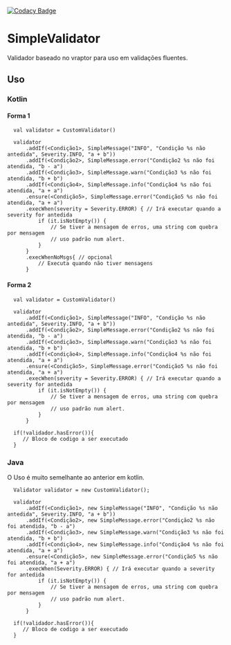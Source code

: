 [![Codacy Badge](https://api.codacy.com/project/badge/Grade/70a748aefe074da08b59ed54d6d220e6)](https://www.codacy.com/manual/devel.neto/SimpleValidator?utm_source=github.com&amp;utm_medium=referral&amp;utm_content=jfneto/SimpleValidator&amp;utm_campaign=Badge_Grade)

# SimpleValidator
Validador baseado no vraptor para uso em validações fluentes.


## Uso

### Kotlin

#### Forma 1
``` 
  val validator = CustomValidator()

  validator
      .addIf(<Condição1>, SimpleMessage("INFO", "Condição %s não antedida", Severity.INFO, "a + b"))
      .addIf(<Condição2>, SimpleMessage.error("Condição2 %s não foi atendida, "b - a")
      .addIf(<Condição3>, SimpleMessage.warn("Condição3 %s não foi atendida, "b + b")
      .addIf(<Condição4>, SimpleMessage.info("Condição4 %s não foi atendida, "a + a")
      .ensure(<Condição5>, SimpleMessage.error("Condição5 %s não foi atendida, "a + a")
      .execWhen(severity = Severity.ERROR) { // Irá executar quando a severity for antedida
          if (it.isNotEmpty()) {
              // Se tiver a mensagem de erros, uma string com quebra por mensagem
              // uso padrão num alert.
          }
      }
      .execWhenNoMsgs{ // opcional
          // Executa quando não tiver mensagens
      }
```

#### Forma 2
``` 
  val validator = CustomValidator()

  validator
      .addIf(<Condição1>, SimpleMessage("INFO", "Condição %s não antedida", Severity.INFO, "a + b"))
      .addIf(<Condição2>, SimpleMessage.error("Condição2 %s não foi atendida, "b - a")
      .addIf(<Condição3>, SimpleMessage.warn("Condição3 %s não foi atendida, "b + b")
      .addIf(<Condição4>, SimpleMessage.info("Condição4 %s não foi atendida, "a + a")
      .ensure(<Condição5>, SimpleMessage.error("Condição5 %s não foi atendida, "a + a")
      .execWhen(severity = Severity.ERROR) { // Irá executar quando a severity for antedida
          if (it.isNotEmpty()) {
              // Se tiver a mensagem de erros, uma string com quebra por mensagem
              // uso padrão num alert.
          }
      }

  if(!validador.hasError()){
     // Bloco de codigo a ser executado
  }
```
### Java
  O Uso é muito semelhante ao anterior em kotlin.

```
  Validator validator = new CustomValidator();

  validator
      .addIf(<Condição1>, new SimpleMessage("INFO", "Condição %s não antedida", Severity.INFO, "a + b"))
      .addIf(<Condição2>, new SimpleMessage.error("Condição2 %s não foi atendida, "b - a")
      .addIf(<Condição3>, new SimpleMessage.warn("Condição3 %s não foi atendida, "b + b")
      .addIf(<Condição4>, new SimpleMessage.info("Condição4 %s não foi atendida, "a + a")
      .ensure(<Condição5>, new SimpleMessage.error("Condição5 %s não foi atendida, "a + a")
      .execWhen(Severity.ERROR) { // Irá executar quando a severity for antedida
          if (it.isNotEmpty()) {
              // Se tiver a mensagem de erros, uma string com quebra por mensagem
              // uso padrão num alert.
          }
      }

  if(!validador.hasError()){
     // Bloco de codigo a ser executado
  }
```
